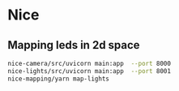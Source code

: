 # Nice

## Mapping leds in 2d space

```bash
nice-camera/src/uvicorn main:app  --port 8000
nice-lights/src/uvicorn main:app  --port 8001
nice-mapping/yarn map-lights
```
